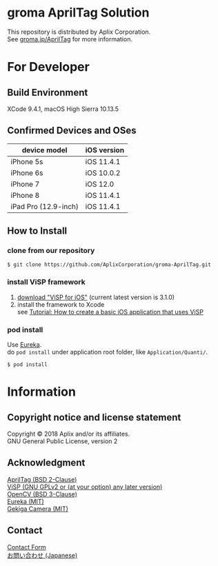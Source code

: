 # groma AprilTag Solution
This repository is distributed by Aplix Corporation.  
See <a href='https://groma.jp/AprilTag' target='_blank'>groma.jp/AprilTag</a> for more information.

# For Developer

## Build Environment
XCode 9.4.1, macOS High Sierra 10.13.5

## Confirmed Devices and OSes

|device model|iOS version|
|-|-|
|iPhone 5s|iOS 11.4.1|
|iPhone 6s|iOS 10.0.2|
|iPhone 7|iOS 12.0|
|iPhone 8|iOS 11.4.1|
|iPad Pro (12.9-inch)|iOS 11.4.1|

## How to Install
### clone from our repository

```
$ git clone https://github.com/AplixCorporation/groma-AprilTag.git
```
### install ViSP framework
1. [download "ViSP for iOS"](https://visp.inria.fr/download/) (current latest version is 3.1.0)
2. install the framework to Xcode  
see [Tutorial: How to create a basic iOS application that uses ViSP](http://visp-doc.inria.fr/doxygen/visp-daily/tutorial-getting-started-iOS.html)  

### pod install
Use [Eureka](https://github.com/xmartlabs/Eureka).  
do `pod install` under application root folder, like `Application/Quanti/`.
```
$ pod install
```

# Information
## Copyright notice and license statement
Copyright © 2018 Aplix and/or its affiliates.  
GNU General Public License, version 2

## Acknowledgment
[AprilTag (BSD 2-Clause)](https://april.eecs.umich.edu/software/apriltag.html)  
[ViSP (GNU GPLv2 or (at your option) any later version)](https://github.com/lagadic/visp)  
[OpenCV (BSD 3-Clause)](https://github.com/opencv/opencv)  
[Eureka (MIT)](https://github.com/xmartlabs/Eureka)  
[Gekiga Camera (MIT)](https://github.com/furuya02/GekigaCamera)  

## Contact
[Contact Form](https://www.aplix.co.jp/en/inquiry_en/product/)  
[お問い合わせ (Japanese)](https://www.aplix.co.jp/inquiry/product/)

